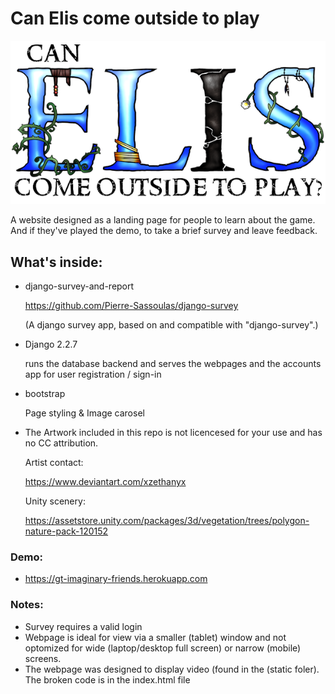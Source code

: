 # Can Elis come outside to play
![Logo of the project](https://github.com/Genji-MS/Game_Website_Heroku_version/blob/master/static/Logo_shiny_mid.png)

A website designed as a landing page for people to learn about the game. And if they've played the demo, to take a brief survey and leave feedback.

## What's inside:

- django-survey-and-report 

  https://github.com/Pierre-Sassoulas/django-survey

  (A django survey app, based on and compatible with "django-survey".)

- Django 2.2.7

  runs the database backend and serves the webpages and the accounts app for user registration / sign-in

- bootstrap

  Page styling & Image carosel

- The Artwork included in this repo is not licencesed for your use and has no CC attribution.

  Artist contact:

  https://www.deviantart.com/xzethanyx

  Unity scenery:

  https://assetstore.unity.com/packages/3d/vegetation/trees/polygon-nature-pack-120152

### Demo:

- https://gt-imaginary-friends.herokuapp.com

### Notes:

- Survey requires a valid login
- Webpage is ideal for view via a smaller (tablet) window and not optomized for wide (laptop/desktop full screen) or narrow (mobile) screens.
- The webpage was designed to display video (found in the (static foler). The broken code is in the index.html file
